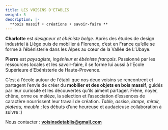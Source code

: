 ```yaml
---
title: LES VOISINS D'ETABLIS
weight: 5
description: |-
  **bois massif • créations • savoir-faire **
---
```


**Charlotte** est *designeur et ébéniste belge*.
Après des études de design industriel à Liège puis de mobilier à Florence,
c’est en France qu’elle se forme à l’ébénisterie dans les Alpes au cœur de la Vallée de L’Ubaye.

**Pierre** est *paysagiste, ingénieur et ébéniste français*.
Passionné par les ressources locales et les savoir-faire,
il se forme lui aussi à l’Ecole Supérieure d’Ebénisterie de Haute-Provence.

C’est à l’école autour de l’établi que nos deux voisins se rencontrent et partagent l’envie de créer du **mobilier et des objets en bois massif**,
guidés par leur curiosité et les découvertes qu’ils aiment partager.
Frêne, noyer, chêne, orme ou mélèze, la sélection et l’association d’essences de caractère nourrissent leur travail de création.
*Table, assise, lampe, miroir, plateau, meuble* ; les débuts d’une heureuse et audacieuse collaboration à suivre :)

Nous contacter : **voisinsdetablis@gmail.com**
